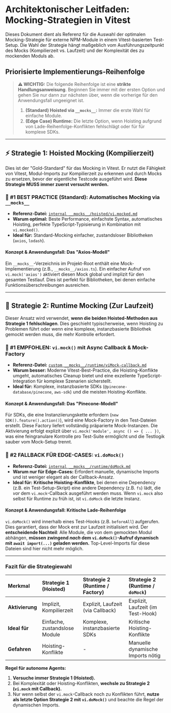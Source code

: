 # Architektonischer Leitfaden: Mocking-Strategien in Vitest

Dieses Dokument dient als Referenz für die Auswahl der optimalen Mocking-Strategie für externe NPM-Module in einem Vitest-basierten Test-Setup. Die Wahl der Strategie hängt maßgeblich vom Ausführungszeitpunkt des Mocks (Kompilierzeit vs. Laufzeit) und der Komplexität des zu mockenden Moduls ab.

## Priorisierte Implementierungs-Reihenfolge

> **⚠️ WICHTIG:** Die folgende Reihenfolge ist eine **strikte Handlungsanweisung**. Beginnen Sie immer mit der ersten Option und gehen Sie nur dann zur nächsten über, wenn die vorherige für den Anwendungsfall ungeeignet ist.
>
> 1.  **(Standard) Hoisted via `__mocks__`:** Immer die erste Wahl für einfache Module.
> 2.  **(Edge Case) Runtime:** Die letzte Option, wenn Hoisting aufgrund von Lade-Reihenfolge-Konflikten fehlschlägt oder für für komplexe SDKs.

---

## ⚡ Strategie 1: Hoisted Mocking (Kompilierzeit)

Dies ist der "Gold-Standard" für das Mocking in Vitest. Er nutzt die Fähigkeit von Vitest, Modul-Imports zur Kompilierzeit zu erkennen und durch Mocks zu ersetzen, bevor der eigentliche Testcode ausgeführt wird. **Diese Strategie MUSS immer zuerst versucht werden.**

### 🥇 **#1 BEST PRACTICE (Standard): Automatisches Mocking via `__mocks__`**
- **Referenz-Datei:** [`internal __mocks__/hoisted/vi.mocked.md`](./internal%20__mocks__/hoisted/vi.mocked.md)
- **Warum optimal:** Beste Performance, einfachste Syntax, automatisches Hoisting, perfekte TypeScript-Typisierung in Kombination mit `vi.mocked()`.
- **Ideal für:** Standard-Mocking einfacher, zustandsloser Bibliotheken (`axios`, `lodash`).

#### **Konzept & Anwendungsfall: Das "Axios-Modell"**
Ein `__mocks__`-Verzeichnis im Projekt-Root enthält eine Mock-Implementierung (z.B., `__mocks__/axios.ts`). Ein einfacher Aufruf von `vi.mock('axios')` aktiviert diesen Mock global und implizit für den gesamten Testlauf. Dies ist perfekt für Bibliotheken, bei denen einfache Funktionsüberschreibungen ausreichen.

---

## 🚀 Strategie 2: Runtime Mocking (Zur Laufzeit)

Dieser Ansatz wird verwendet, **wenn die beiden Hoisted-Methoden aus Strategie 1 fehlschlagen**. Dies geschieht typischerweise, wenn Hoisting zu Problemen führt oder wenn eine komplexe, instanzbasierte Bibliothek gemockt werden muss, die mehr Kontrolle erfordert.

### 🥇 **#1 EMPFOHLEN: `vi.mock()` mit Async Callback & Mock-Factory**
- **Referenz-Datei:** [`custom __mocks__/runtime/viMock-callback.md`](./custom%20__mocks__/runtime/viMock-callback.md)
- **Warum besser:** Moderne Vitest-Best-Practice, die Hoisting-Konflikte umgeht, automatisches Cleanup bietet und eine exzellente TypeScript-Integration für komplexe Szenarien sicherstellt.
- **Ideal für:** Komplexe, instanzbasierte SDKs (`@pinecone-database/pinecone`, `aws-sdk`) und die meisten Hoisting-Konflikte.

#### **Konzept & Anwendungsfall: Das "Pinecone-Modell"**
Für SDKs, die eine Instanziierungskette erfordern (`new SDK().feature().action()`), wird eine Mock-Factory in den Test-Dateien erstellt. Diese Factory liefert vollständig präparierte Mock-Instanzen. Die Aktivierung erfolgt explizit über `vi.mock('module', async () => { ... })`, was eine feingranulare Kontrolle pro Test-Suite ermöglicht und die Testlogik sauber vom Mock-Setup trennt.

### 🥈 **#2 FALLBACK FÜR EDGE-CASES: `vi.doMock()`**
- **Referenz-Datei:** [`internal __mocks__/runtime/doMock.md`](./internal%20__mocks__/runtime/doMock.md)
- **Warum nur für Edge-Cases:** Erfordert manuelle, dynamische Imports und ist weniger elegant als der Callback-Ansatz.
- **Ideal für:** **Kritische Hoisting-Konflikte**, bei denen eine Dependency (z.B. ein Test-Setup-Skript) eine andere Dependency (z.B. `fs`) lädt, die *vor* dem `vi.mock`-Callback ausgeführt werden muss. Wenn `vi.mock` also selbst für Runtime zu früh ist, ist `vi.doMock` die letzte Instanz.

#### **Konzept & Anwendungsfall: Kritische Lade-Reihenfolge**
`vi.doMock()` wird innerhalb eines Test-Hooks (z.B. `beforeAll`) aufgerufen. Dies garantiert, dass der Mock erst zur Laufzeit initialisiert wird. Der **entscheidende Nachteil**: Alle Module, die von dem gemockten Modul abhängen, **müssen zwingend *nach* dem `vi.doMock()`-Aufruf dynamisch mit `await import(...)` geladen werden.** Top-Level-Imports für diese Dateien sind hier nicht mehr möglich.

---

### Fazit für die Strategiewahl

| Merkmal | Strategie 1 (Hoisted) | Strategie 2 (Runtime / Factory) | Strategie 2 (Runtime / `doMock`) |
| :--- | :--- | :--- | :--- |
| **Aktivierung** | Implizit, Kompilierzeit | Explizit, Laufzeit (via Callback) | Explizit, Laufzeit (im Test-Hook) |
| **Ideal für** | Einfache, zustandslose Module | Komplexe, instanzbasierte SDKs | Kritische Hoisting-Konflikte |
| **Gefahren** | Hoisting-Konflikte | - | Manuelle dynamische Imports nötig |

**Regel für autonome Agents:**
1.  **Versuche immer Strategie 1 (Hoisted).**
2.  Bei Komplexität oder Hoisting-Konflikten, **wechsle zu Strategie 2 (`vi.mock` mit Callback).**
3.  Nur wenn selbst der `vi.mock`-Callback noch zu Konflikten führt, **nutze als letzte Option Strategie 2 mit `vi.doMock()`** und beachte die Regel der dynamischen Imports.